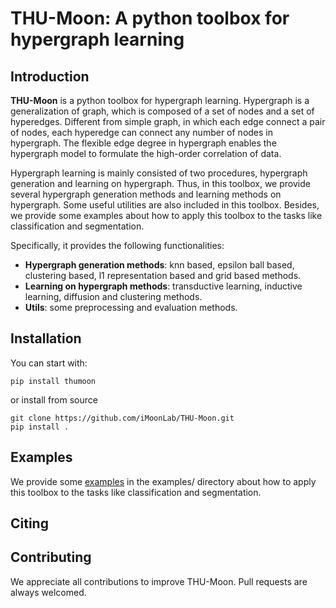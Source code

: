 THU-Moon: A python toolbox for hypergraph learning  
===

Introduction
---
**THU-Moon** is a python toolbox for hypergraph learning. Hypergraph is a generalization of graph, which is composed of a set of nodes and a set of hyperedges. Different from simple graph, in which each edge connect a pair of nodes, each hyperedge can connect any number of nodes in hypergraph. The flexible edge degree in hypergraph enables the hypergraph model to formulate the high-order correlation of data.

Hypergraph learning is mainly consisted of two procedures, hypergraph generation and learning on hypergraph. Thus, in this toolbox, we provide several hypergraph generation methods and learning methods on hypergraph. Some useful utilities are also included in this toolbox. Besides, we provide some examples about how to apply this toolbox to the tasks like classification and segmentation.  

Specifically, it provides the following functionalities:
* **Hypergraph generation methods**: knn based, epsilon ball based, clustering based, l1 representation based and grid based methods.
* **Learning on hypergraph methods**: transductive learning, inductive learning, diffusion and clustering methods.
* **Utils**: some preprocessing and evaluation methods.

Installation
---
You can start with:  

    pip install thumoon

or install from source
    
    git clone https://github.com/iMoonLab/THU-Moon.git
    pip install .

Examples
---

We provide some [examples](https://github.com/iMoonLab/THU-Moon/tree/master/examples) in the examples/ directory about how to apply this toolbox to the tasks like classification and segmentation.  

Citing
--- 


Contributing
---
We appreciate all contributions to improve THU-Moon. Pull requests are always welcomed.
